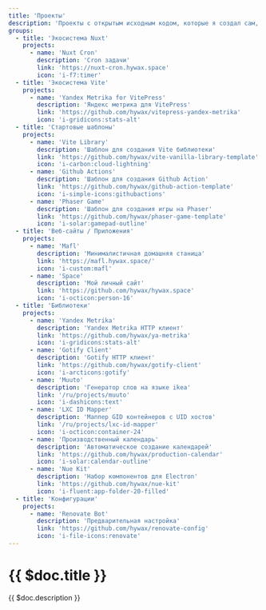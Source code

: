 ```yaml
---
title: 'Проекты'
description: 'Проекты с открытым исходным кодом, которые я создал сам, а также некоторые, в которые я вносил свой вклад.'
groups:
  - title: 'Экосистема Nuxt'
    projects:
      - name: 'Nuxt Cron'
        description: 'Cron задачи'
        link: 'https://nuxt-cron.hywax.space'
        icon: 'i-f7:timer'
  - title: 'Экосистема Vite'
    projects:
      - name: 'Yandex Metrika for VitePress'
        description: 'Яндекс метрика для VitePress'
        link: 'https://github.com/hywax/vitepress-yandex-metrika'
        icon: 'i-gridicons:stats-alt'
  - title: 'Стартовые шаблоны'
    projects:
      - name: 'Vite Library'
        description: 'Шаблон для создания Vite библиотеки'
        link: 'https://github.com/hywax/vite-vanilla-library-template'
        icon: 'i-carbon:cloud-lightning'
      - name: 'Github Actions'
        description: 'Шаблон для создания Github Action'
        link: 'https://github.com/hywax/github-action-template'
        icon: 'i-simple-icons:githubactions'
      - name: 'Phaser Game'
        description: 'Шаблон для создания игры на Phaser'
        link: 'https://github.com/hywax/phaser-game-template'
        icon: 'i-solar:gamepad-outline'
  - title: 'Веб-сайты / Приложения'
    projects:
      - name: 'Mafl'
        description: 'Минималистичная домашняя станица'
        link: 'https://mafl.hywax.space/'
        icon: 'i-custom:mafl'
      - name: 'Space'
        description: 'Мой личный сайт'
        link: 'https://github.com/hywax/hywax.space'
        icon: 'i-octicon:person-16'
  - title: 'Библиотеки'
    projects:
      - name: 'Yandex Metrika'
        description: 'Yandex Metrika HTTP клиент'
        link: 'https://github.com/hywax/ya-metrika'
        icon: 'i-gridicons:stats-alt'
      - name: 'Gotify Client'
        description: 'Gotify HTTP клиент'
        link: 'https://github.com/hywax/gotify-client'
        icon: 'i-arcticons:gotify'
      - name: 'Muuto'
        description: 'Генератор слов на языке ikea'
        link: '/ru/projects/muuto'
        icon: 'i-dashicons:text'
      - name: 'LXC ID Mapper'
        description: 'Маппер GID контейнеров с UID хостов'
        link: '/ru/projects/lxc-id-mapper'
        icon: 'i-octicon:container-24'
      - name: 'Производственный календарь'
        description: 'Автоматическое создание календарей'
        link: 'https://github.com/hywax/production-calendar'
        icon: 'i-solar:calendar-outline'
      - name: 'Nue Kit'
        description: 'Набор компонентов для Electron'
        link: 'https://github.com/hywax/nue-kit'
        icon: 'i-fluent:app-folder-20-filled'
  - title: 'Конфигурации'
    projects:
      - name: 'Renovate Bot'
        description: 'Предварительная настройка'
        link: 'https://github.com/hywax/renovate-config'
        icon: 'i-file-icons:renovate'
---
```


# {{ $doc.title }}

{{ $doc.description }}
